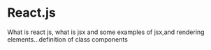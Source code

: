 # React.js
What is react js,  what is jsx and some examples of jsx,and rendering elements...definition of class components
